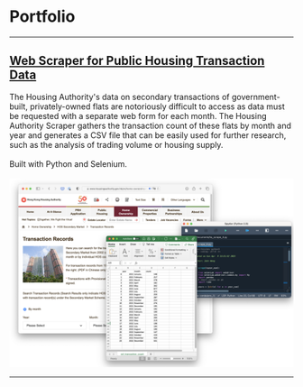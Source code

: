 # Portfolio

---

## [Web Scraper for Public Housing Transaction Data](https://github.com/johnthwong/housing-authority-scraper)
The Housing Authority's data on secondary transactions of government-built, privately-owned flats are notoriously difficult to access as data must be requested with a separate web form for each month. The Housing Authority Scraper gathers the transaction count of these flats by month and year and generates a CSV file that can be easily used for further research, such as the analysis of trading volume or housing supply.
<br>
<br>
Built with Python and Selenium.
<br>
<br>
<img src="images/thumbnail_ha_scraper.png"/>


---

